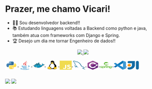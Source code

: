 # Prazer, me chamo Vicari!
- 👩‍💻 Sou desenvolvedor backend!!
- 📚 Estudando linguagens voltadas a Backend como python e java, também atua com frameworks com Django e Spring.
- 🏆 Desejo um dia me tornar Engenheiro de dados!!

<div align="center">
  <a href="https://github.com/guilhermeVicari">
  <img height="150em" src="https://github-readme-stats.vercel.app/api?username=guilhermeVicari&show_icons=true&theme=dark&include_all_commits=true&count_private=true"/>
  <img height="150em" src="https://github-readme-stats.vercel.app/api/top-langs/?username=GuilhermeVicari&layout=compact&langs_count=7&theme=dark"/>
</div>
  <div style="display: inline_block"><br>
  <img align="center" alt="Vicari-Python" height="30" width="40" src="https://raw.githubusercontent.com/devicons/devicon/master/icons/python/python-original.svg">
  <img align="center" alt="Vicari-Java" height="30" width="40" src="https://github.com/devicons/devicon/blob/master/icons/java/java-original.svg">
  <img align="center" alt="Vicari-Docker" height="30" width="40" src="https://github.com/devicons/devicon/blob/master/icons/docker/docker-original.svg">
  <img align="center" alt="Vicari-Linux" height="30" width="40" src="https://github.com/devicons/devicon/blob/master/icons/linux/linux-original.svg">
  <img align="center" alt="Vicari-Js" height="30" width="40" src="https://raw.githubusercontent.com/devicons/devicon/master/icons/javascript/javascript-plain.svg">
  <img align="center" alt="Vicari-MySql" height="30" width="40" src="https://github.com/devicons/devicon/blob/master/icons/mysql/mysql-plain.svg">
  <img align="center" alt="Vicari-Csharp" height="30" width="40" src="https://raw.githubusercontent.com/devicons/devicon/master/icons/csharp/csharp-original.svg">
  <img align="center" alt="Vicari-Spring" height="30" width="40" src="https://github.com/devicons/devicon/blob/master/icons/spring/spring-original-wordmark.svg">
  <img align="center" alt="Vicari-VsCode" height="30" width="40" src="https://github.com/devicons/devicon/blob/master/icons/vscode/vscode-original.svg">
  <img align="center" alt="Vicari-IntelliJ" height="30" width="40" src="https://github.com/devicons/devicon/blob/master/icons/intellij/intellij-original.svg">
</div>
  
  ##
  
<div>
  <a href="https://www.instagram.com/vicari__/" target="_blank"><img src="https://img.shields.io/badge/-Instagram-%23E4405F?style=for-the-badge&logo=instagram&logoColor=white" target="_blank"></a>
  <a href="https://www.linkedin.com/in/guilherme-vicari-0356341aa/" target="_blank"><img src="https://img.shields.io/badge/-LinkedIn-%230077B5?style=for-the-badge&logo=linkedin&logoColor=white" target="_blank"></a> 
